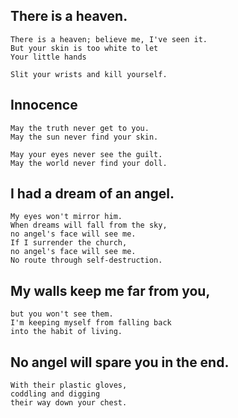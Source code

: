 ## There is a heaven.
```
There is a heaven; believe me, I've seen it.
But your skin is too white to let
Your little hands

Slit your wrists and kill yourself.
```
## Innocence
```
May the truth never get to you.
May the sun never find your skin.

May your eyes never see the guilt.
May the world never find your doll.
```
## I had a dream of an angel.

```Text
My eyes won't mirror him.
When dreams will fall from the sky,
no angel's face will see me.
If I surrender the church,
no angel's face will see me.
No route through self-destruction.
```

## My walls keep me far from you,
```
but you won't see them.
I'm keeping myself from falling back
into the habit of living.
```



## No angel will spare you in the end.
```
With their plastic gloves,
coddling and digging
their way down your chest.
```
